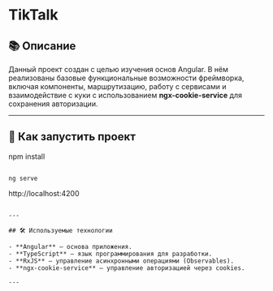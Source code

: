 # TikTalk

## 📚 Описание
Данный проект создан с целью изучения основ Angular. В нём реализованы базовые функциональные возможности фреймворка, включая компоненты, маршрутизацию, работу с сервисами и взаимодействие с куки с использованием **ngx-cookie-service** для сохранения авторизации.

---

## 🚀 Как запустить проект

   npm install
   ```
   
   ng serve
   ```

   http://localhost:4200
   ```

---

## 🛠 Используемые технологии

- **Angular** — основа приложения.
- **TypeScript** — язык программирования для разработки.
- **RxJS** — управление асинхронными операциями (Observables).
- **ngx-cookie-service** — управление авторизацией через cookies.

---

